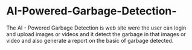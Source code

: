 # AI-Powered-Garbage-Detection-
The AI - Powered Garbage Detection is web site were the user can login and upload images or videos and it detect the garbage in that images or video and also generate a report on the basic of garbage detected.
